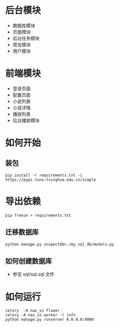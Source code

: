 # 后台模块

- 数据库模块
- 页面模块
- 后台任务模块
- 爬虫模块
- 用户模块

# 前端模块

- 登录页面
- 配置页面
- 小说列表
- 小说详情
- 播放列表
- 后台播放模块

# 如何开始

## 装包

```angular2html
pip install -r requirements.txt -i https://pypi.tuna.tsinghua.edu.cn/simple
```

# 导出依赖

```
pip freeze > requirements.txt
```

## 迁移数据库

```angular2html
python manage.py inspectdb>./my_sql_db/models.py
```

## 如何创建数据库

- 参见 sql/sql.sql 文件

# 如何运行

```angular2html
celery  -A nas_ss flower
celery -A nas_ss worker -l info
python manage.py runserver 0.0.0.0:8000 
```


